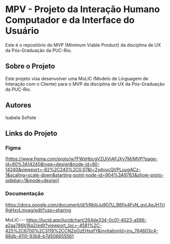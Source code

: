 # **MPV - Projeto da Interação Humano Computador e da Interface do Usuário**

Este é o repositório do MVP (Minimum Viable Product) da disciplina de UX da Pós-Graduação da PUC-Rio.

## Sobre o Projeto

Este projeto visa desenvolver uma MoLIC (Modelo de Linguagem de Interação com o Cliente) para o MVP da disciplina de UX da Pós-Graduação da PUC-Rio. 

## Autores

Isabela Sofiste

## Links do Projeto

### Figma
[https://www.figma.com/proto/w7FWsHbcgVZUiViAFJXy7M/MVP?page-id=80%3A14240&type=design&node-id=80-14240&viewport=-82%2C240%2C0.07&t=2vdyucQVPLuugACz-1&scaling=scale-down&starting-point-node-id=904%3A9783&show-proto-sidebar=1&mode=design]

### Documentação
https://docs.google.com/document/d/1rRbIjjJu907U_B6fix4FvN_gvL4eJHTrl9gHxvLmvag/edit?usp=sharing

MoLIC--- https://lucid.app/lucidchart/264de334-0c01-4023-a586-a2aa786b16a2/edit?viewport_loc=-4581%2C-425%2C6700%2C3119%2CCNZpOzEHsqfY&invitationId=inv_764603c4-88db-4110-93b8-b7d506655561
